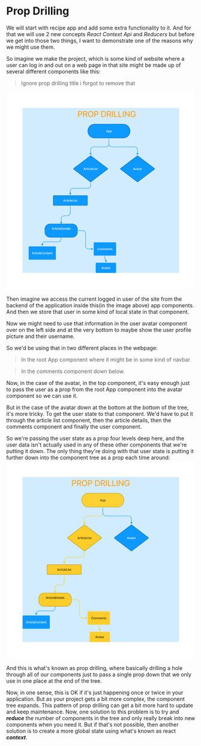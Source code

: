 # Prop Drilling

We will start with recipe app and add some extra functionality to it. And for that we will use 2 new concepts _React Context Api_ and _Reducers_ but before we get into those two things, I want to demonstrate one of the reasons why we might use them.

So imagine we make the project, which is some kind of website where a user can log in and out on a web page in that site might be made up of several different components like this:

> Ignore prop drilling title i forgot to remove that

![No Drilling Example](./images/no-drilling.png)

Then imagine we access the current logged in user of the site from the backend of the application inside this(in the image above) app components. And then we store that user in some kind of local state in that component.

Now we might need to use that information in the user avatar component over on the left side and at the very bottom to maybe show the user profile picture and their username.

So we'd be using that in two different places in the webpage:

> In the root App component where it might be in some kind of navbar.

> In the comments component down below.

Now, in the case of the avatar, in the top component, it's easy enough just to pass the user as a prop from the root App component into the avatar component so we can use it.

But in the case of the avatar down at the bottom at the bottom of the tree, it's more tricky. To get the user state to that component. We'd have to put it through the article list component, then the article details, then the comments component and finally the user component.

So we're passing the user state as a prop four levels deep here, and the user data isn't actually used in any of these other components that we're putting it down.
The only thing they're doing with that user state is putting it further down into the component tree as a prop each time around:
![Prop Drilling](./images/drilling.png)

And this is what's known as prop drilling, where basically drilling a hole through all of our components just to pass a single prop down that we only use in one place at the end of the tree.


Now, in one sense, this is OK if it's just happening once or twice in your application. But as your project gets a bit more complex, the component tree expands. This pattern of prop drilling can get a bit more hard to update and keep maintenance. Now, one solution to this problem is to try and _**reduce**_ the number of components in the tree and only really break into new components when you need it. But if that's not possible, then another solution is to create a more global state using what's known as react _**context**_.